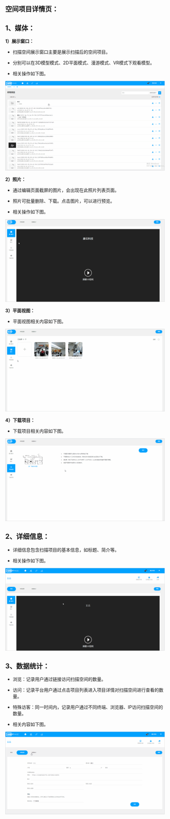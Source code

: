 ## 空间项目详情页：

## 1、媒体：

**1）展示窗口：**

* 扫描空间展示窗口主要是展示扫描后的空间项目。

* 分别可以在3D模型模式、2D平面模式、漫游模式、VR模式下观看模型。

* 相关操作如下图。

![](/assets/云空间图片/展示.gif)

**2）照片：**

* 通过编辑页面截屏的图片，会出现在此照片列表页面。

* 照片可批量删除、下载。点击图片，可以进行预览。

* 相关操作如下图。

![](/assets/云空间图片/照片.gif)

**3）平面视图：**

* 平面视图相关内容如下图。

![](/assets/云空间图片/平面视图.gif)

**4）下载项目：**

* 下载项目相关内容如下图。

![](/assets/云空间图片/下载项目.gif)

## 2、详细信息：

* 详细信息包含扫描项目的基本信息，如标题、简介等。

* 相关操作如下图。

![](/assets/云空间图片/详细信息.gif)

## 3、数据统计：

* 浏览：记录用户通过链接访问扫描空间的数量。

* 访问：记录平台用户通过点击项目列表进入项目详情对扫描空间进行查看的数量。

* 特殊访客：同一时间内，记录用户通过不同终端、浏览器、IP访问扫描空间的数量。

* 相关内容如下图。

![](/assets/云空间图片/数据统计.gif)

